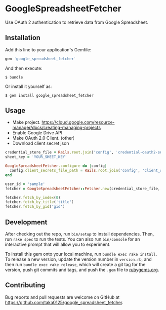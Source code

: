 # GoogleSpreadsheetFetcher

Use OAuth 2 authentication to retrieve data from Google Spreadsheet.

## Installation

Add this line to your application's Gemfile:

```ruby
gem 'google_spreadsheet_fetcher'
```

And then execute:

    $ bundle

Or install it yourself as:

    $ gem install google_spreadsheet_fetcher

## Usage

- Make project. https://cloud.google.com/resource-manager/docs/creating-managing-projects
- Enable Google Drive API
- Make OAuth 2.0 Client. (other)
- Download client secret json

```ruby
credential_store_file = Rails.root.join('config', 'credential-oauth2-supporter.json').to_s
sheet_key = 'YOUR_SHEET_KEY'

GoogleSpreadsheetFetcher.configure do |config|
  config.client_secrets_file_path = Rails.root.join('config', 'client_secrets_pokota_supporter.json').to_s
end

user_id = 'sample'
fetcher = GoogleSpreadsheetFetcher::Fetcher.new(credential_store_file, user_id, sheet_key)

fetcher.fetch_by_index(0)
fetcher.fetch_by_title('title')
fetcher.fetch_by_gid('gid')
```

## Development

After checking out the repo, run `bin/setup` to install dependencies. Then, run `rake spec` to run the tests. You can also run `bin/console` for an interactive prompt that will allow you to experiment.

To install this gem onto your local machine, run `bundle exec rake install`. To release a new version, update the version number in `version.rb`, and then run `bundle exec rake release`, which will create a git tag for the version, push git commits and tags, and push the `.gem` file to [rubygems.org](https://rubygems.org).

## Contributing

Bug reports and pull requests are welcome on GitHub at https://github.com/taka0125/google_spreadsheet_fetcher.

